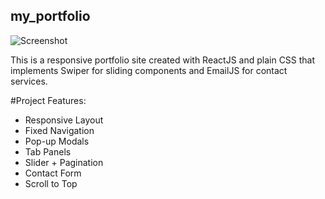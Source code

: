## my_portfolio
![Screenshot](https://github.com/kagHarsh/my_portfolio/assets/124779369/5d48b9f6-712f-4386-857b-2473be7644d3)

This is a responsive portfolio site created with ReactJS and plain CSS that implements Swiper for sliding components and EmailJS for contact services.

#Project Features:
  - Responsive Layout
  - Fixed Navigation
  - Pop-up Modals
  - Tab Panels
  - Slider + Pagination
  - Contact Form
  - Scroll to Top
